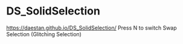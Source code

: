 # DS_SolidSelection
 
https://daestan.github.io/DS_SolidSelection/
Press N to switch
Swap Selection (Glitching Selection)
